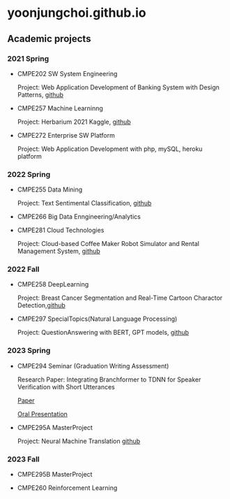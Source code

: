# yoonjungchoi.github.io


## Academic projects

### 2021 Spring
  - CMPE202 SW System Engineering
    
    Project: Web Application Development of Banking System with Design Patterns, [github](https://github.com/gopinathsjsu/team-project-team7)
  
  - CMPE257 Machine Learninng
  
    Project: Herbarium 2021 Kaggle, [github](https://github.com/YoonjungChoi/CMPE257_ML_study)
  
  - CMPE272 Enterprise SW Platform

    Project: Web Application Development with php, mySQL, heroku platform

### 2022 Spring
  - CMPE255 Data Mining

    Project: Text Sentimental Classification, [github](https://github.com/YoonjungChoi/CMPE255_TEAM10_TextClassification)
    
  - CMPE266 Big Data Enngineering/Analytics
    
  - CMPE281 Cloud Technologies

    Project: Cloud-based Coffee Maker Robot Simulator and Rental Management System, [github](https://github.com/jxdev8/cmpe281-team12)

    
### 2022 Fall
  -  CMPE258 DeepLearning

     Project: Breast Cancer Segmentation and Real-Time Cartoon Charactor Detection,[github](https://github.com/YoonjungChoi/CMPE258DL_ObjectDetectionSegmentation_study)

  -  CMPE297 SpecialTopics(Natural Language Processing)

     Project: QuestionAnswering with BERT, GPT models, [github](https://github.com/YoonjungChoi/CMPE297_NLP_Project)
    
### 2023 Spring

  - CMPE294 Seminar (Graduation Writing Assessment)

    Research Paper: Integrating Branchformer to TDNN for Speaker Verification with Short Utterances

    [Paper](https://docs.google.com/document/d/1BXaL0LAPz1MHoS11NeYz2x31wwuQSXr1/edit?usp=sharing&ouid=118008271487839144751&rtpof=true&sd=true)

    [Oral Presentation](https://docs.google.com/presentation/d/1fNJT8LObsgKFw70Lyjt4TH47tQSFHRIDlhC9DDK-D9g/edit?usp=sharing)

  - CMPE295A MasterProject

    Project: Neural Machine Translation [github](https://github.com/YoonjungChoi/CMPE295_NMT_Project/tree/main)

### 2023 Fall

  - CMPE295B MasterProject
    
  - CMPE260 Reinforcement Learning

    
